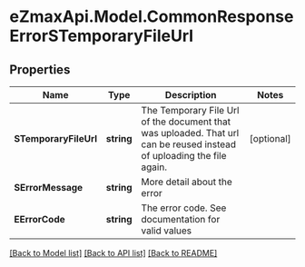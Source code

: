 
# eZmaxApi.Model.CommonResponseErrorSTemporaryFileUrl

## Properties

Name | Type | Description | Notes
------------ | ------------- | ------------- | -------------
**STemporaryFileUrl** | **string** | The Temporary File Url of the document that was uploaded. That url can be reused instead of uploading the file again. | [optional] 
**SErrorMessage** | **string** | More detail about the error | 
**EErrorCode** | **string** | The error code. See documentation for valid values | 

[[Back to Model list]](../README.md#documentation-for-models)
[[Back to API list]](../README.md#documentation-for-api-endpoints)
[[Back to README]](../README.md)

